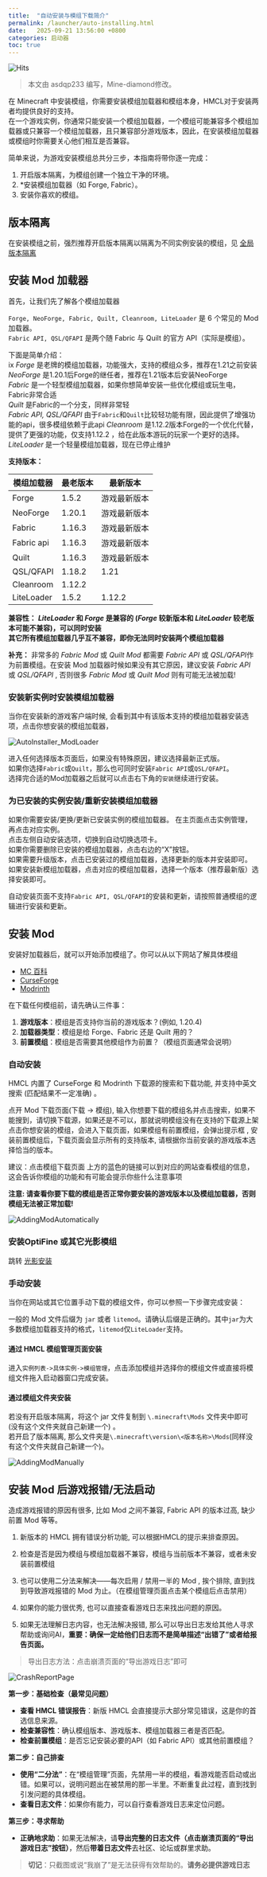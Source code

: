 ```yaml
---
title:  "自动安装与模组下载简介"
permalink: /launcher/auto-installing.html
date:   2025-09-21 13:56:00 +0800
categories: 启动器
toc: true
---
```


![Hits](https://hits.zkitefly.eu.org/?tag=https%3A%2F%2Fdocs.hmcl.net%2Flauncher%2Fauto-installing.html)

> 本文由 asdqp233 编写，Mine-diamond修改。

在 Minecraft 中安装模组，你需要安装模组加载器和模组本身，HMCL对于安装两者均提供良好的支持。  
在一个游戏实例，你通常只能安装一个模组加载器，一个模组可能兼容多个模组加载器或只兼容一个模组加载器，且只兼容部分游戏版本，因此，在安装模组加载器或模组时你需要关心他们相互是否兼容。  

简单来说，为游戏安装模组总共分三步，本指南将带你逐一完成：
1. 开启版本隔离，为模组创建一个独立干净的环境。
2. *安装模组加载器（如 Forge, Fabric）。
3. 安装你喜欢的模组。

## 版本隔离

在安装模组之前，强烈推荐开启版本隔离以隔离为不同实例安装的模组，见 [全局版本隔离](/launcher/global-version-isolation.html)

## 安装 Mod 加载器  

首先，让我们先了解各个模组加载器

`Forge, NeoForge, Fabric, Quilt, Cleanroom, LiteLoader` 是 6 个常见的 Mod 加载器。  
`Fabric API, QSL/QFAPI` 是两个随 Fabric 与 Quilt 的官方 API（实际是模组）。


下面是简单介绍：  
ix
*Forge* 是老牌的模组加载器，功能强大，支持的模组众多，推荐在1.21之前安装  
*NeoForge* 是1.20.1后Forge的继任者，推荐在1.21版本后安装NeoForge  
*Fabric* 是一个轻型模组加载器，如果你想简单安装一些优化模组或玩生电，Fabric非常合适  
*Quilt* 是Fabric的一个分支，同样非常轻  
*Fabric API, QSL/QFAPI* 由于`Fabric`和`Quilt`比较轻功能有限，因此提供了增强功能的api，很多模组依赖于此api
*Cleanroom* 是1.12.2版本Forge的一个优化代替，提供了更强的功能，仅支持1.12.2 ，给在此版本游玩的玩家一个更好的选择。  
*LiteLoader* 是一个轻量模组加载器，现在已停止维护  

**支持版本：**  

| 模组加载器  | 最老版本| 最新版本    |
| ---------- | ------ | ------      |
| Forge      | 1.5.2  | 游戏最新版本 |
| NeoForge   | 1.20.1 | 游戏最新版本 |
| Fabric     | 1.16.3 | 游戏最新版本 |
| Fabric api | 1.16.3 | 游戏最新版本 |
| Quilt      | 1.16.3 | 游戏最新版本 |
| QSL/QFAPI  | 1.18.2 | 1.21        |
| Cleanroom  | 1.12.2 |             |
| LiteLoader | 1.5.2  | 1.12.2      |


**兼容性：**
***LiteLoader* 和 *Forge* 是兼容的 (*Forge* 较新版本和 *LiteLoader* 较老版本可能不兼容)，可以同时安装**  
**其它所有模组加载器几乎互不兼容，即你无法同时安装两个模组加载器**  

**补充：**
非常多的 *Fabric Mod* 或 *Quilt Mod* 都需要 *Fabric API* 或 *QSL/QFAPI*作为前置模组。在安装 Mod 加载器时候如果没有其它原因，建议安装 *Fabric API* 或 *QSL/QFAPI* , 否则很多 *Fabric Mod* 或 *Quilt Mod* 则有可能无法被加载!

### 安装新实例时安装模组加载器

当你在安装新的游戏客户端时候, 会看到其中有该版本支持的模组加载器安装选项，点击你想安装的模组加载器，  

![AutoInstaller_ModLoader](/assets/img/docs/auto-installing/AutoInstaller_ModLoader.png)

进入任何选择版本页面后，如果没有特殊原因，建议选择最新正式版。  
如果你选择`Fabric`或`Quilt`，那么也可同时安装`Fabric API`或`QSL/QFAPI`。  
选择完合适的Mod加载器之后就可以点击右下角的`安装`继续进行安装。  

### 为已安装的实例安装/重新安装模组加载器

如果你需要安装/更换/更新已安装实例的模组加载器。
在主页面点击实例管理，再点击对应实例。  
点击左侧自动安装选项，切换到自动切换选项卡。  
如果你需要删除已安装的模组加载器，点击右边的“X”按钮。  
如果需要升级版本，点击已安装过的模组加载器，选择更新的版本并安装即可。  
如果安装新模组加载器，点击对应的模组加载器，选择一个版本（推荐最新版）选择安装即可。    

自动安装页面不支持`Fabric API, QSL/QFAPI`的安装和更新，请按照普通模组的逻辑进行安装和更新。


## 安装 Mod

安装好加载器后，就可以开始添加模组了。你可以从以下网站了解具体模组
- [MC 百科](https://www.mcmod.cn/)
- [CurseForge](https://www.curseforge.com/minecraft/search?class=mc-mods)
- [Modrinth](https://modrinth.com/mods)

在下载任何模组前，请先确认三件事：
1.  **游戏版本**：模组是否支持你当前的游戏版本？(例如, 1.20.4)
2.  **加载器类型**：模组是给 Forge、Fabric 还是 Quilt 用的？
3.  **前置模组**：模组是否需要其他模组作为前置？（模组页面通常会说明）

### 自动安装

HMCL 内置了 CurseForge 和 Modrinth 下载源的搜索和下载功能, 并支持中英文搜索 (匹配结果不一定准确) 。

点开 Mod 下载页面(下载 -> 模组), 输入你想要下载的模组名并点击搜索，如果不能搜到，请切换下载源，如果还是不可以，那就说明模组没有在支持的下载源上架
点击你想安装的模组，会进入下载页面，如果模组有前置模组，会弹出提示框 , 安装前置模组后，下载页面会显示所有的支持版本, 请根据你当前安装的游戏版本选择恰当的版本。

建议：点击模组下载页面 上方的蓝色的链接可以到对应的网站查看模组的信息，这会告诉你模组的功能和有可能会提示你些什么注意事项

**注意: 请查看你要下载的模组是否正常你要安装的游戏版本以及模组加载器，否则模组无法被正常加载!**

![AddingModAutomatically](/assets/img/docs/auto-installing/AutoInstaller_ModAutoAdding.png)

### 安装OptiFine 或其它光影模组

跳转 [光影安装](/launcher/shader.html)

### 手动安装

当你在网站或其它位置手动下载的模组文件，你可以参照一下步骤完成安装：

一般的 Mod 文件后缀为 `jar` 或者 `litemod`。请确认后缀是正确的。其中`jar`为大多数模组加载器支持的格式，`litemod`仅`LiteLoader`支持。  

#### 通过 HMCL 模组管理页面安装
进入`实例列表->具体实例->模组管理`，点击添加模组并选择你的模组文件或直接将模组文件拖入启动器窗口完成安装。  

#### 通过模组文件夹安装
若没有开启版本隔离，将这个 jar 文件复制到 `\.minecraft\Mods` 文件夹中即可 (没有这个文件夹就自己新建一个) 。  
若开启了版本隔离, 那么文件夹是`\.minecraft\version\<版本名称>\Mods`(同样没有这个文件夹就自己新建一个)。  

![AddingModManually](/assets/img/docs/auto-installing/AutoInstaller_ModManualAdding.png)

## 安装 Mod 后游戏报错/无法启动

造成游戏报错的原因有很多, 比如 Mod 之间不兼容, Fabric API 的版本过高, 缺少前置 Mod 等等。

1. 新版本的 HMCL 拥有错误分析功能, 可以根据HMCL的提示来排查原因。

2. 检查是否是因为模组与模组加载器不兼容，模组与当前版本不兼容，或者未安装前置模组  

3. 也可以使用二分法来解决——每次启用 / 禁用一半的 Mod , 挨个排除, 直到找到导致游戏报错的 Mod 为止。（在模组管理页面点击某个模组后点击禁用）  

4. 如果你的能力很优秀, 也可以直接查看游戏日志来找出问题的原因。  

5. 如果无法理解日志内容，也无法解决报错, 那么可以导出日志发给其他人寻求帮助或询问AI，**重要：确保一定给他们日志而不是简单描述“出错了”或者给报告页面。**  

> 导出日志方法：点击崩溃页面的“导出游戏日志”即可  

![CrashReportPage](/assets/img/docs/auto-installing/Crash_Report_Page.png)

**第一步：基础检查（最常见问题）**
- **查看 HMCL 错误报告**：新版 HMCL 会直接提示大部分常见错误，这是你的首选信息来源。
- **检查兼容性**：确认模组版本、游戏版本、模组加载器三者是否匹配。
- **检查前置模组**：是否忘记安装必要的API（如 Fabric API）或其他前置模组？

**第二步：自己排查**
- **使用“二分法”**：在“模组管理”页面，先禁用一半的模组，看游戏能否启动或出错。如果可以，说明问题出在被禁用的那一半里。不断重复此过程，直到找到引发问题的具体模组。
- **查看日志文件**：如果你有能力，可以自行查看游戏日志来定位问题。

**第三步：寻求帮助**
- **正确地求助**：如果无法解决，请**导出完整的日志文件（点击崩溃页面的“导出游戏日志”按钮）**，然后**带着日志文件**去社区、论坛或群里求助。
> **切记**：只截图或说“我崩了”是无法获得有效帮助的。**请务必提供游戏日志**